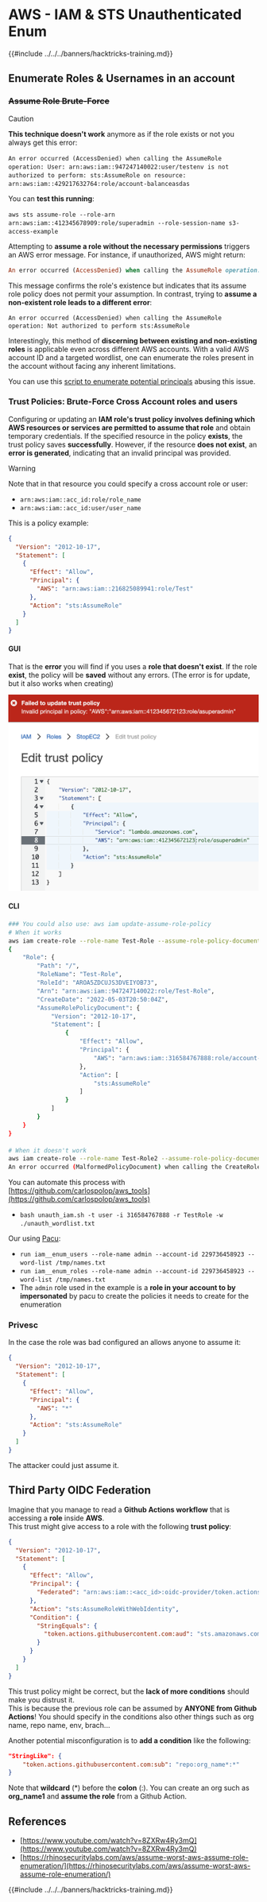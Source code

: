 # AWS - IAM & STS Unauthenticated Enum

{{#include ../../../banners/hacktricks-training.md}}

## Enumerate Roles & Usernames in an account

### ~~Assume Role Brute-Force~~

> [!CAUTION]
> **This technique doesn't work** anymore as if the role exists or not you always get this error:
>
> `An error occurred (AccessDenied) when calling the AssumeRole operation: User: arn:aws:iam::947247140022:user/testenv is not authorized to perform: sts:AssumeRole on resource: arn:aws:iam::429217632764:role/account-balanceasdas`
>
> You can **test this running**:
>
> `aws sts assume-role --role-arn arn:aws:iam::412345678909:role/superadmin --role-session-name s3-access-example`

Attempting to **assume a role without the necessary permissions** triggers an AWS error message. For instance, if unauthorized, AWS might return:

```ruby
An error occurred (AccessDenied) when calling the AssumeRole operation: User: arn:aws:iam::012345678901:user/MyUser is not authorized to perform: sts:AssumeRole on resource: arn:aws:iam::111111111111:role/aws-service-role/rds.amazonaws.com/AWSServiceRoleForRDS
```

This message confirms the role's existence but indicates that its assume role policy does not permit your assumption. In contrast, trying to **assume a non-existent role leads to a different error**:

```less
An error occurred (AccessDenied) when calling the AssumeRole operation: Not authorized to perform sts:AssumeRole
```

Interestingly, this method of **discerning between existing and non-existing roles** is applicable even across different AWS accounts. With a valid AWS account ID and a targeted wordlist, one can enumerate the roles present in the account without facing any inherent limitations.

You can use this [script to enumerate potential principals](https://github.com/RhinoSecurityLabs/Security-Research/tree/master/tools/aws-pentest-tools/assume_role_enum) abusing this issue.

### Trust Policies: Brute-Force Cross Account roles and users

Configuring or updating an **IAM role's trust policy involves defining which AWS resources or services are permitted to assume that role** and obtain temporary credentials. If the specified resource in the policy **exists**, the trust policy saves **successfully**. However, if the resource **does not exist**, an **error is generated**, indicating that an invalid principal was provided.

> [!WARNING]
> Note that in that resource you could specify a cross account role or user:
>
> - `arn:aws:iam::acc_id:role/role_name`
> - `arn:aws:iam::acc_id:user/user_name`

This is a policy example:

```json
{
  "Version": "2012-10-17",
  "Statement": [
    {
      "Effect": "Allow",
      "Principal": {
        "AWS": "arn:aws:iam::216825089941:role/Test"
      },
      "Action": "sts:AssumeRole"
    }
  ]
}
```

#### GUI

That is the **error** you will find if you uses a **role that doesn't exist**. If the role **exist**, the policy will be **saved** without any errors. (The error is for update, but it also works when creating)

![](<../../../images/image (153).png>)

#### CLI

```bash
### You could also use: aws iam update-assume-role-policy
# When it works
aws iam create-role --role-name Test-Role --assume-role-policy-document file://a.json
{
    "Role": {
        "Path": "/",
        "RoleName": "Test-Role",
        "RoleId": "AROA5ZDCUJS3DVEIYOB73",
        "Arn": "arn:aws:iam::947247140022:role/Test-Role",
        "CreateDate": "2022-05-03T20:50:04Z",
        "AssumeRolePolicyDocument": {
            "Version": "2012-10-17",
            "Statement": [
                {
                    "Effect": "Allow",
                    "Principal": {
                        "AWS": "arn:aws:iam::316584767888:role/account-balance"
                    },
                    "Action": [
                        "sts:AssumeRole"
                    ]
                }
            ]
        }
    }
}

# When it doesn't work
aws iam create-role --role-name Test-Role2 --assume-role-policy-document file://a.json
An error occurred (MalformedPolicyDocument) when calling the CreateRole operation: Invalid principal in policy: "AWS":"arn:aws:iam::316584767888:role/account-balanceefd23f2"
```

You can automate this process with [https://github.com/carlospolop/aws_tools](https://github.com/carlospolop/aws_tools)

- `bash unauth_iam.sh -t user -i 316584767888 -r TestRole -w ./unauth_wordlist.txt`

Our using [Pacu](https://github.com/RhinoSecurityLabs/pacu):

- `run iam__enum_users --role-name admin --account-id 229736458923 --word-list /tmp/names.txt`
- `run iam__enum_roles --role-name admin --account-id 229736458923 --word-list /tmp/names.txt`
- The `admin` role used in the example is a **role in your account to by impersonated** by pacu to create the policies it needs to create for the enumeration

### Privesc

In the case the role was bad configured an allows anyone to assume it:

```json
{
  "Version": "2012-10-17",
  "Statement": [
    {
      "Effect": "Allow",
      "Principal": {
        "AWS": "*"
      },
      "Action": "sts:AssumeRole"
    }
  ]
}
```

The attacker could just assume it.

## Third Party OIDC Federation

Imagine that you manage to read a **Github Actions workflow** that is accessing a **role** inside **AWS**.\
This trust might give access to a role with the following **trust policy**:

```json
{
  "Version": "2012-10-17",
  "Statement": [
    {
      "Effect": "Allow",
      "Principal": {
        "Federated": "arn:aws:iam::<acc_id>:oidc-provider/token.actions.githubusercontent.com"
      },
      "Action": "sts:AssumeRoleWithWebIdentity",
      "Condition": {
        "StringEquals": {
          "token.actions.githubusercontent.com:aud": "sts.amazonaws.com"
        }
      }
    }
  ]
}
```

This trust policy might be correct, but the **lack of more conditions** should make you distrust it.\
This is because the previous role can be assumed by **ANYONE from Github Actions**! You should specify in the conditions also other things such as org name, repo name, env, brach...

Another potential misconfiguration is to **add a condition** like the following:

```json
"StringLike": {
    "token.actions.githubusercontent.com:sub": "repo:org_name*:*"
}
```

Note that **wildcard** (\*) before the **colon** (:). You can create an org such as **org_name1** and **assume the role** from a Github Action.

## References

- [https://www.youtube.com/watch?v=8ZXRw4Ry3mQ](https://www.youtube.com/watch?v=8ZXRw4Ry3mQ)
- [https://rhinosecuritylabs.com/aws/assume-worst-aws-assume-role-enumeration/](https://rhinosecuritylabs.com/aws/assume-worst-aws-assume-role-enumeration/)

{{#include ../../../banners/hacktricks-training.md}}




